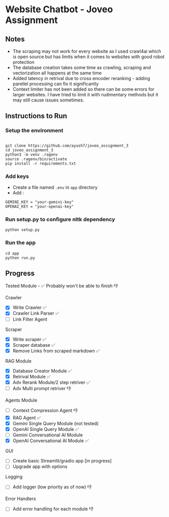 # Website Chatbot - Joveo Assignment 

## Notes

- The scraping may not work for every website as I used crawl4ai which is open source but has limits when it comes to websites with good robot protection
- The database creation takes some time as crawling, scraping and vectorization all happens at the same time
- Added latency in retrival due to cross encoder reranking - adding parellel processing can fix it significantly 
- Context limiter has not been added so there can be some errors for larger websites. I have tried to limit it with rudimentary methods but it may still cause issues sometimes. 



## Instructions to Run 

### Setup the environment

```

git clone https://github.com/ayush7/joveo_assignment_3
cd joveo_assignment_3
python3 -m venv .ragenv
source .ragenv/bin/activate
pip install -r requirements.txt
```

### Add keys

- Create a file named `.env` in `app` directory 
- Add :
```
GEMINI_KEY = "your-gemini-key"
OPENAI_KEY = "your-openai-key"
```

### Run setup.py to configure nltk dependency

```
python setup.py
```

### Run the app
```
cd app
python run.py
``` 

## Progress <br>

Tested Module - :white_check_mark:
Probably won't be able to finish :thumbsdown: 

Crawler
- [x] Write Crawler :white_check_mark:
- [x] Crawler Link Parser :white_check_mark:
- [ ] Link Filter Agent

Scraper
- [x] Write scraper :white_check_mark:
- [x] Scraper database :white_check_mark:
- [x] Remove Links from scraped markdown :white_check_mark:

RAG Module
- [x] Database Creator Module :white_check_mark:
- [x] Retrival Module :white_check_mark:
- [x] Adv Rerank Module/2 step retriver :white_check_mark:
- [ ] Adv Multi prompt retriver :thumbsdown:

Agents Module
- [ ] Context Compression Agent :thumbsdown:
- [x] RAG Agent :white_check_mark:
- [x] Gemini Single Query Module (not tested)
- [x] OpenAI Single Query Module :white_check_mark:
- [ ] Gemini Conversational AI Module 
- [x] OpenAI Conversational AI Module :white_check_mark:

GUI
- [ ] Create basic Streamlit/gradio app [in progress]
- [ ] Upgrade app with options

Logging 
- [ ] Add logger (low priority as of now) :thumbsdown:

Error Handlers
- [ ] Add error handling for each module :thumbsdown:
